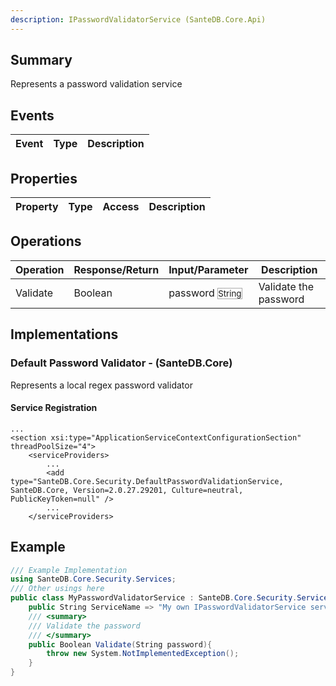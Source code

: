 ```yaml
---
description: IPasswordValidatorService (SanteDB.Core.Api)
---
```


## Summary
Represents a password validation service

## Events

|Event|Type|Description|
|-|-|-|

## Properties

|Property|Type|Access|Description|
|-|-|-|-|

## Operations

|Operation|Response/Return|Input/Parameter|Description|
|-|-|-|-|
|Validate|Boolean|password <small style='border:solid 1px #aaa'>String</small>|Validate the password|

## Implementations


### Default Password Validator - (SanteDB.Core)
Represents a local regex password validator

#### Service Registration
```markup
...
<section xsi:type="ApplicationServiceContextConfigurationSection" threadPoolSize="4">
	<serviceProviders>
		...
		<add type="SanteDB.Core.Security.DefaultPasswordValidationService, SanteDB.Core, Version=2.0.27.29201, Culture=neutral, PublicKeyToken=null" />
		...
	</serviceProviders>
```
## Example
```csharp
/// Example Implementation
using SanteDB.Core.Security.Services;
/// Other usings here
public class MyPasswordValidatorService : SanteDB.Core.Security.Services.IPasswordValidatorService { 
	public String ServiceName => "My own IPasswordValidatorService service";
	/// <summary>
	/// Validate the password
	/// </summary>
	public Boolean Validate(String password){
		throw new System.NotImplementedException();
	}
}
```
